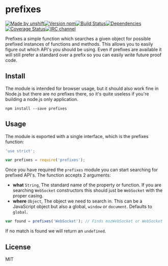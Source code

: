 # prefixes

[![Made by unshift][made-by]](http://unshift.io)[![Version npm][version]](http://browsenpm.org/package/prefixes)[![Build Status][build]](https://travis-ci.org/unshiftio/prefixes)[![Dependencies][david]](https://david-dm.org/unshiftio/prefixes)[![Coverage Status][cover]](https://coveralls.io/r/unshiftio/prefixes?branch=master)[![IRC channel][irc]](http://webchat.freenode.net/?channels=unshift)

[made-by]: https://img.shields.io/badge/made%20by-unshift-00ffcc.svg?style=flat-square
[version]: https://img.shields.io/npm/v/prefixes.svg?style=flat-square
[build]: https://img.shields.io/travis/unshiftio/prefixes/master.svg?style=flat-square
[david]: https://img.shields.io/david/unshiftio/prefixes.svg?style=flat-square
[cover]: https://img.shields.io/coveralls/unshiftio/prefixes/master.svg?style=flat-square
[irc]: https://img.shields.io/badge/IRC-irc.freenode.net%23unshift-00a8ff.svg?style=flat-square

Prefixes a simple function which searches a given object for possible prefixed
instances of functions and methods. This allows you to easily figure out which
API's you should be using. Even if prefixes are available it will still prefer a
standard over a prefix so you can easily write future proof code.

## Install 

The module is intended for browser usage, but it should also work fine in
Node.js but there are no prefixes there, so it's quite useless if you're
building a node.js only application.

```
npm install --save prefixes
```

## Usage

The module is exported with a single interface, which is the prefixes function:

```js
'use strict';

var prefixes = require('prefixes');
```

Once you have required the `prefixes` module you can start searching for
prefixed API's. The function accepts 2 arguments:

- **what** `String`, The standard name of the property or function. If you are
  searching `WebSocket` constructors this should just be `WebSocket` with the
  proper casing.
- **where** `Object`, The object we need to search in. This can be a JavaScript
  object but also a global, `window` or `document`. Defaults to `global`.

```js
var found = prefixes('WebSocket'); // Finds mozWebSocket or WebSocket
```

If no match is found we will return an `undefined`.

## License

MIT
